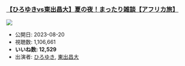 ### [【ひろゆきvs東出昌大】夏の夜！まったり雑談【アフリカ旅】](https://www.youtube.com/watch?v=yfbTb_WzSTM)
[![](https://img.youtube.com/vi/yfbTb_WzSTM/sddefault.jpg)](https://www.youtube.com/watch?v=yfbTb_WzSTM)
-   公開日: 2023-08-20
-   視聴数: 1,106,661
-   **いいね数: 12,529**
-   出演者: [ひろゆき](/rehacq_fan/people/ひろゆき "wikilink"), [東出昌大](/rehacq_fan/people/東出昌大 "wikilink")

